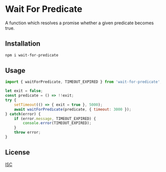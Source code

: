 # Wait For Predicate
A function which resolves a promise whether a given predicate becomes true.
## Installation

```bash
npm i wait-for-predicate
```

## Usage

```javascript
import { waitForPredicate, TIMEOUT_EXPIRED } from 'wait-for-predicate';

let exit = false;
const predicate = () => !!exit;
try {
    setTimeout(() => { exit = true }, 5000);
    await waitForPredicate(predicate, { timeout: 3000 });
} catch(error) {
    if (error.message, TIMEOUT_EXPIRED) {
        console.error(TIMEOUT_EXPIRED);
    }
    throw error;
}
```
## License
[ISC](http://opensource.org/licenses/ISC)
